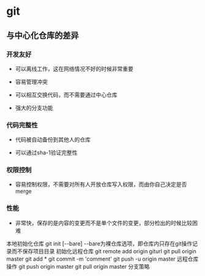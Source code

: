 # git

## 与中心化仓库的差异

### 开发友好

* 可以离线工作，这在网络情况不好的时候非常重要

* 容易管理冲突

* 可以相互交换代码，而不需要通过中心仓库

* 强大的分支功能

### 代码完整性

* 代码被自动备份到其他人的仓库

* 可以通过sha-1验证完整性

### 权限控制

* 容易控制权限，不需要对所有人开放仓库写入权限，而由你自己决定是否merge

### 性能

* 非常快，保存的是内容的变更而不是单个文件的变更，部分检出的时候比较困难


    


本地初始化仓库
    git init [--bare]
    --bare为裸仓库选项，即仓库内只存在git操作记录而不保存项目目录
初始化远程仓库
    git remote add origin giturl
    git pull origin master
    git add *
    git commit -m 'comment'
    git push -u  origin master
远程仓库操作
    git push origin master
    git pull origin master
分支策略
    

